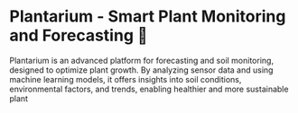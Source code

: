 # Plantarium - Smart Plant Monitoring and Forecasting 🌱
Plantarium is an advanced platform for forecasting and soil monitoring, designed to optimize plant growth. By analyzing sensor data and using machine learning models, it offers insights into soil conditions, environmental factors, and trends, enabling healthier and more sustainable plant
